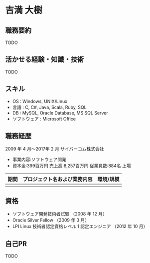 # 吉満 大樹

## 職務要約

TODO

## 活かせる経験・知識・技術

TODO

## スキル

- OS : Windows, UNIX/Linux
- 言語 : C, C#, Java, Scala, Ruby, SQL
- DB : MySQL, Oracle Database, MS SQL Server
- ソフトウェア : Microsoft Office

## 職務経歴

2009 年 4 月〜2017年 2 月 サイバーコム株式会社

- 事業内容:ソフトウェア開発
- 資本金:399百万円 売上高:8,257百万円 従業員数:884名 上場

| 期間 | プロジェクト名および業務内容 | 環境/規模 |
|---|---|---|
|  |  |  |

## 資格

- ソフトウェア開発技術者試験 （2008 年 12 月）
- Oracle Silver Fellow （2009 年 3 月）
- LPI Linux 技術者認定資格レベル 1 認定エンジニア （2012 年 10 月）

## 自己PR

TODO
